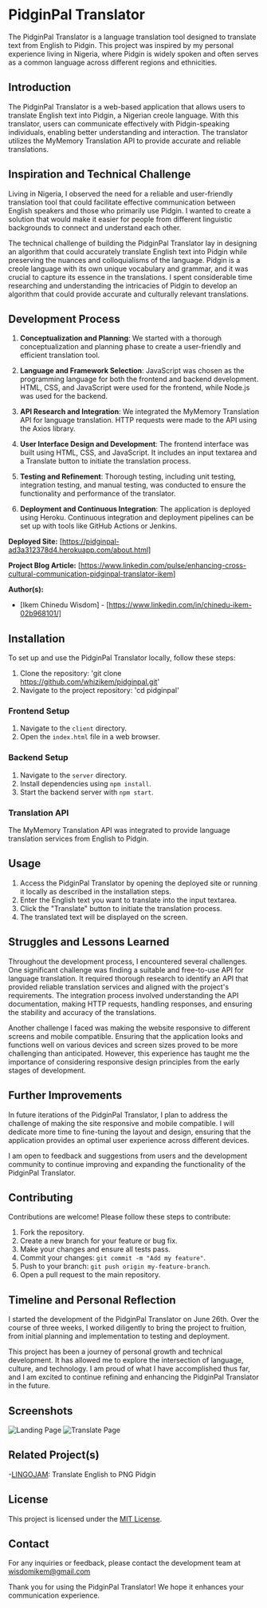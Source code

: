 # PidginPal Translator

The PidginPal Translator is a language translation tool designed to translate text from English to Pidgin. This project was inspired by my personal experience living in Nigeria, where Pidgin is widely spoken and often serves as a common language across different regions and ethnicities.

## Introduction

The PidginPal Translator is a web-based application that allows users to translate English text into Pidgin, a Nigerian creole language. With this translator, users can communicate effectively with Pidgin-speaking individuals, enabling better understanding and interaction. The translator utilizes the MyMemory Translation API to provide accurate and reliable translations.

## Inspiration and Technical Challenge
Living in Nigeria, I observed the need for a reliable and user-friendly translation tool that could facilitate effective communication between English speakers and those who primarily use Pidgin. I wanted to create a solution that would make it easier for people from different linguistic backgrounds to connect and understand each other.

The technical challenge of building the PidginPal Translator lay in designing an algorithm that could accurately translate English text into Pidgin while preserving the nuances and colloquialisms of the language. Pidgin is a creole language with its own unique vocabulary and grammar, and it was crucial to capture its essence in the translations. I spent considerable time researching and understanding the intricacies of Pidgin to develop an algorithm that could provide accurate and culturally relevant translations.


## Development Process

1. **Conceptualization and Planning**: We started with a thorough conceptualization and planning phase to create a user-friendly and efficient translation tool.

2. **Language and Framework Selection**: JavaScript was chosen as the programming language for both the frontend and backend development. HTML, CSS, and JavaScript were used for the frontend, while Node.js was used for the backend.

3. **API Research and Integration**: We integrated the MyMemory Translation API for language translation. HTTP requests were made to the API using the Axios library.

4. **User Interface Design and Development**: The frontend interface was built using HTML, CSS, and JavaScript. It includes an input textarea and a Translate button to initiate the translation process.

5. **Testing and Refinement**: Thorough testing, including unit testing, integration testing, and manual testing, was conducted to ensure the functionality and performance of the translator.

6. **Deployment and Continuous Integration**: The application is deployed using Heroku. Continuous integration and deployment pipelines can be set up with tools like GitHub Actions or Jenkins.

**Deployed Site:** [https://pidginpal-ad3a312378d4.herokuapp.com/about.html]

**Project Blog Article:** [https://www.linkedin.com/pulse/enhancing-cross-cultural-communication-pidginpal-translator-ikem]

**Author(s):**
- [Ikem Chinedu Wisdom] - [https://www.linkedin.com/in/chinedu-ikem-02b968101/]

## Installation
To set up and use the PidginPal Translator locally, follow these steps:
1. Clone the repository: 'git clone https://github.com/whizikem/pidginpal.git'
2. Navigate to the project repository: 'cd pidginpal'

### Frontend Setup

1. Navigate to the `client` directory.
2. Open the `index.html` file in a web browser.

### Backend Setup

1. Navigate to the `server` directory.
2. Install dependencies using `npm install`.
3. Start the backend server with `npm start`.

### Translation API 

The MyMemory Translation API was integrated to provide language translation services from English to Pidgin.

## Usage
1.  Access the PidginPal Translator by opening the deployed site or running it locally as described in the installation steps.
2.  Enter the English text you want to translate into the input textarea.
3.  Click the "Translate" button to initiate the translation process.
4.  The translated text will be displayed on the screen.

## Struggles and Lessons Learned

Throughout the development process, I encountered several challenges. One significant challenge was finding a suitable and free-to-use API for language translation. It required thorough research to identify an API that provided reliable translation services and aligned with the project's requirements. The integration process involved understanding the API documentation, making HTTP requests, handling responses, and ensuring the stability and accuracy of the translations.

Another challenge I faced was making the website responsive to different screens and mobile compatible. Ensuring that the application looks and functions well on various devices and screen sizes proved to be more challenging than anticipated. However, this experience has taught me the importance of considering responsive design principles from the early stages of development.

## Further Improvements

In future iterations of the PidginPal Translator, I plan to address the challenge of making the site responsive and mobile compatible. I will dedicate more time to fine-tuning the layout and design, ensuring that the application provides an optimal user experience across different devices.

I am open to feedback and suggestions from users and the development community to continue improving and expanding the functionality of the PidginPal Translator.

## Contributing

Contributions are welcome! Please follow these steps to contribute:

1. Fork the repository.
2. Create a new branch for your feature or bug fix.
3. Make your changes and ensure all tests pass.
4. Commit your changes: `git commit -m "Add my feature"`.
5. Push to your branch: `git push origin my-feature-branch`.
6. Open a pull request to the main repository.

## Timeline and Personal Reflection

I started the development of the PidginPal Translator on June 26th. Over the course of three weeks, I worked diligently to bring the project to fruition, from initial planning and implementation to testing and deployment.

This project has been a journey of personal growth and technical development. It has allowed me to explore the intersection of language, culture, and technology. I am proud of what I have accomplished thus far, and I am excited to continue refining and enhancing the PidginPal Translator in the future.

## Screenshots

![Landing Page](ReadmeImages/Screenshot%202023-07-14%20004032.png)
![Translate Page](ReadmeImages/Screenshot%202023-07-14%20003950.png)

## Related Project(s)
-[LINGOJAM](https://lingojam.com/English-PNGPidgin): Translate English to PNG Pidgin


## License

This project is licensed under the [MIT License](https://opensource.org/licenses/MIT).

## Contact

For any inquiries or feedback, please contact the development team at wisdomikem@gmail.com

Thank you for using the PidginPal Translator! We hope it enhances your communication experience.
